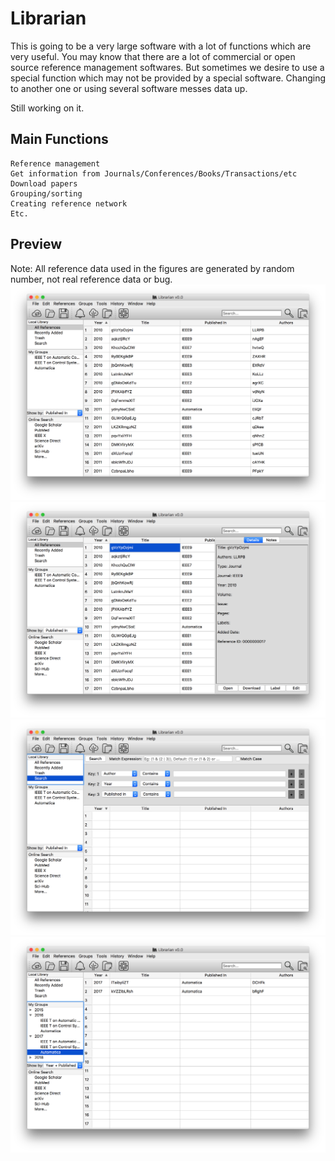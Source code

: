 # Librarian
This is going to be a very large software with a lot of functions which are very useful.
You may know that there are a lot of commercial or open source reference management softwares. But sometimes we desire to use a special function which may not be provided by a special software. Changing to another one or using several software messes data up.

Still working on it.

## Main Functions
    Reference management
    Get information from Journals/Conferences/Books/Transactions/etc
    Download papers
    Grouping/sorting
    Creating reference network
    Etc.

## Preview  
Note: All reference data used in the figures are generated by random number, not real reference data or bug.  
![alt text](https://github.com/liutairan/Librarian/blob/master/Pictures/Snip20180518_2.png "Local library")
![alt text](https://github.com/liutairan/Librarian/blob/master/Pictures/Snip20180518_3.png "Detail of reference")
![alt text](https://github.com/liutairan/Librarian/blob/master/Pictures/Snip20180518_4.png "Search page")
![alt text](https://github.com/liutairan/Librarian/blob/master/Pictures/Snip20180518_5.png "Group page")
